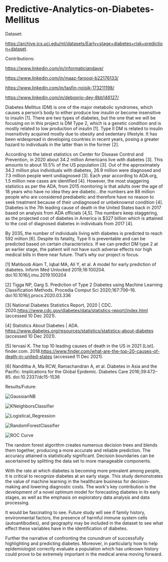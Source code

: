 # Predictive-Analytics-on-Diabetes-Mellitus

Dataset:

https://archive.ics.uci.edu/ml/datasets/Early+stage+diabetes+risk+prediction+dataset.

Contributions:

https://www.linkedin.com/in/informaticiandave/

https://www.linkedin.com/in/maaz-farooqi-b22176133/

https://www.linkedin.com/in/tasfin-noisik-173211198/

https://www.linkedin.com/in/deboprio-dey-8bb146127/

Diabetes Mellitus (DM) is one of the major metabolic syndromes, which causes a person’s body to either 
produce low insulin or become insensitive to insulin [1]. There are two types of diabetes, but the one that 
we will be focusing on in this project is DM Type 2, which is a genetic condition and is mostly related to 
low production of insulin [1]. Type II DM is related to insulin insensitivity acquired mostly due to obesity 
and sedentary lifestyle. It has been widespread in developing countries in recent years, posing a greater 
hazard to individuals in the latter than in the former [2].

According to the latest statistics on Center for Disease Control and Prevention, in 2020 about 34.2 million 
Americans live with diabetes [3]. This amounts to about 10.5% of the US population [3]. Out of the 
approximately 34.2 million plus individuals with diabetes, 26.9 million were diagnosed and 7.3 million 
people went undiagnosed [3]. Each year according to ADA.org, 1.5 million new cases are identified [4]. 
However, the most staggering statistics as per the ADA, from 2015 monitoring is that adults over the age 
of 18 years who have no idea they are diabetic...the numbers are 88 million people who are considered 
prediabetic and therefore have no reason to seek treatment because of their undiagnosed or 
unbeknownst condition [4]. Diabetes is the 7th leading cause of death in the United States back in 2017 
based on analysis from ADA officials [4,5]. The numbers keep staggering, as the projected cost of 
diabetes in America is $327 billion which is attained to the cost of diagnosed diabetes in individuals from 
2017 [4].

By 2035, the number of individuals living with diabetes is predicted to reach 592 million [6]. Despite its 
fatality, Type II is preventable and can be predicted based on certain characteristics. If we can predict DM 
type 2 at an earlier stage, the patient will not have such adverse effects nor high medical bills in there 
near future. That’s why our project is focus.

[1] Mahboob Alam T, Iqbal MA, Ali Y, et al. A model for early prediction of diabetes. Inform Med Unlocked 2019;16:100204. doi:10.1016/j.imu.2019.100204

[2] Tigga NP, Garg S. Prediction of Type 2 Diabetes using Machine Learning Classification Methods. Procedia Comput Sci 2020;167:706–16. doi:10.1016/j.procs.2020.03.336

[3] National Diabetes Statistics Report, 2020 | CDC. 2020.https://www.cdc.gov/diabetes/data/statistics-report/index.html (accessed 10 Dec 2021).

[4] Statistics About Diabetes | ADA. https://www.diabetes.org/resources/statistics/statistics-about-diabetes (accessed 10 Dec 2021).

[5] Iervasi K. The top 10 leading causes of death in the US in 2021 [List]. finder.com. 2018.https://www.finder.com/what-are-the-top-20-causes-of-death-in-united-states (accessed 11 Dec 
2021).

[6] Nanditha A, Ma RCW, Ramachandran A, et al. Diabetes in Asia and the Pacific: Implications for the Global Epidemic. Diabetes Care 2016;39:472–85. doi:10.2337/dc15-1536

Results/Future:

![GaussianNB](https://user-images.githubusercontent.com/50633694/202092972-e485f27c-4bab-42fb-85d6-bcc684945d3b.png)

![KNeighborsClassifier](https://user-images.githubusercontent.com/50633694/202092997-39fafe2a-372f-4f5e-9fb7-0ae1b175824c.png)

![Logistical_Regression](https://user-images.githubusercontent.com/50633694/202093012-0ee5c500-3bbe-4c04-9d1a-e70935007246.png)

![RandomForestClassifier](https://user-images.githubusercontent.com/50633694/202093032-4a4f42a7-81bc-41a6-95e0-77462c758cf3.png)

![ROC Curve](https://user-images.githubusercontent.com/50633694/202093047-f10a9441-1545-4a02-863e-9376257eee5a.png)

The random forest algorithm creates numerous decision trees and blends them together, producing a more 
accurate and reliable prediction. The accuracy attained is statistically significant. Decision boundaries can be 
ascertained by splitting the data set to more manageable components.

With the rate at which diabetes is becoming more prevalent among people, it is critical to recognize diabetes at 
an early stage. This study demonstrates the value of machine learning in the healthcare business for 
decision-making and lowering diagnostic costs. The work's key contribution is the development of a novel 
optimum model for forecasting diabetes in its early stages, as well as the emphasis on exploratory data analysis 
and data processing. 

It would be fascinating to see. Future study will see if family history, environmental factors, the presence of 
harmful immune system cells (autoantibodies), and geography may be included in the dataset to see what effect 
these variables have in the identification of diabetes.

Further the narrative of confronting the conundrum of successfully highlighting and predicting diabetes. 
Moreover, in particularly how to help epidemiologist correctly evaluate a population which has unknown history 
could prove to be extremely important in the medical arena moving forward.
